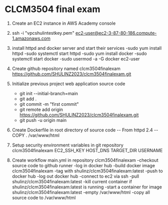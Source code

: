 # CLCM3504 final exam 
1. Create an EC2 instance in AWS Academy console   
2. ssh -i "vpcshulintestkey.pem" ec2-user@ec2-3-87-80-186.compute-1.amazonaws.com
3. install httpd and docker server and start their services
    -sudo yum install httpd
    -sudo systemctl start httpd
    -sudo yum install docker
    -sudo systemctl start docker
    -sudo usermod -a -G docker ec2-user

4. Create github repository named clcm3504finalexam
    https://github.com/SHULINZ2023/clcm3504finalexam.git
5. Initialize previous project web application source code
    - git init --initial-branch=main
    - git add .
    - git commit -m "first commit"
    - git remote add origin https://github.com/SHULINZ2023/clcm3504finalexam.git
    - git push -u origin main
6. Create Dockerfile in root directory of source code 
    -- From httpd 2.4
    -- COPY . /var/www/html
7. Setup security environment variables in git repository  clcm3504finalexam
    EC2_SSH_KEY
    HOST_DNS
    TARGET_DIR
    USERNAME

8. Create workflow main.yml in repository clcm3504finalexam
    -checkout source code to github runner 
    -log in docker hub
    -build docker image  clcm3504finalexam
    -tag with shulinz/clcm3504finalexam:latest 
    -push to docker hub
    -log out docker hub
    -connect to ec2 via ssh
    -pull shulinz/clcm3504finalexam:latest
    -kill current container if shulinz/clcm3504finalexam:latest is running
    -start a container for image shulinz/clcm3504finalexam:latest
    -empty /var/www/html
    -copy all source code to /var/www/html 
